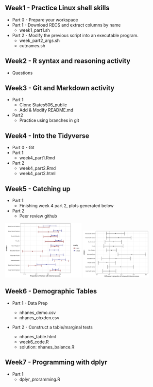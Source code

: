 ## Week1 - Practice Linux shell skills ##
* Part 0 - Prepare your workspace
* Part 1 - Download RECS and extract columns by name
	* week1_part1.sh 
* Part 2 - Modify the previous script into an executable program.
	* week_part2_args.sh
	* cutnames.sh

## Week2 - R syntax and reasoning activity ##
* Questions

## Week3 - Git and Markdown activity ##
* Part 1
	* Clone States506_public
	* Add & Modify README.md
* Part2 
	* Practice using branches in git

## Week4 - Into the Tidyverse ##
* Part 0 - Git 
* Part 1
	* week4_part1.Rmd
* Part 2
	* week4_part2.Rmd
	* week4_part2.html
	
## Week5 - Catching up ##
* Part 1
	* Finishing week 4 part 2, plots generated below
* Part 2
	* Peer review github

<p float="left">
    <img src="../activities/week4/w4_p2_q1_plot.png" height="50%" width="50%">
    <img src="../activities/week4/w4_p2_q2_plot.png" height="60%" width="43%">
</p>

## Week6 - Demographic Tables ##
* Part 1 - Data Prep
	* nhanes_demo.csv
	* nhanes_ohxden.csv
* Part 2 - Construct a table/marginal tests

	* nhanes_table.html
	* week6_code.R
	* solution: nhanes_balance.R

## Week7 - Programming with dplyr ##
* Part 1
	*  dplyr_proramming.R
 
